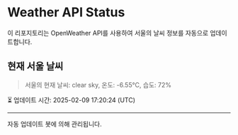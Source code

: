 
# Weather API Status

이 리포지토리는 OpenWeather API를 사용하여 서울의 날씨 정보를 자동으로 업데이트합니다.

## 현재 서울 날씨
> 서울의 현재 날씨: clear sky, 온도: -6.55°C, 습도: 72%

⏳ 업데이트 시간: 2025-02-09 17:20:24 (UTC)

---
자동 업데이트 봇에 의해 관리됩니다.
